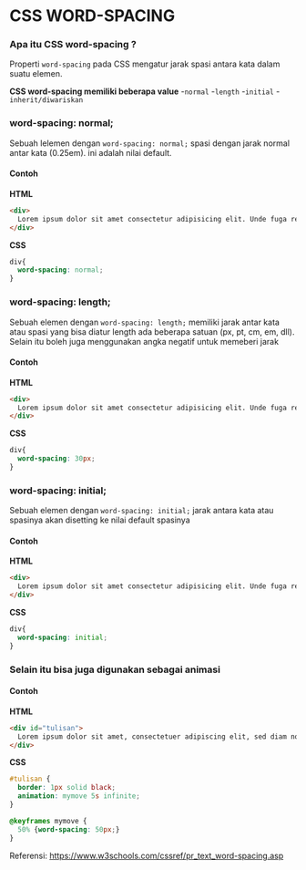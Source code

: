 # CSS WORD-SPACING
### Apa itu CSS word-spacing ?

Properti ```word-spacing``` pada CSS mengatur jarak spasi antara kata dalam suatu elemen.

**CSS word-spacing memiliki beberapa value**
-```normal```
-```length```
-```initial```
-```inherit/diwariskan```

### word-spacing: normal;

Sebuah lelemen dengan ```word-spacing: normal;``` spasi dengan jarak normal antar kata (0.25em). ini adalah nilai default.
#### Contoh

**HTML**
```html
<div>
  Lorem ipsum dolor sit amet consectetur adipisicing elit. Unde fuga reprehenderit earum natus cupiditate deleniti ratione perspiciatis repudiandae laudantium vero. Reiciendis molestias ut exercitationem quasi rerum a quaerat sit! Assumenda!
</div>
```
**CSS**
```css
div{
  word-spacing: normal;
}
```

### word-spacing: length;

Sebuah elemen dengan ```word-spacing: length;``` memiliki jarak antar kata atau spasi yang bisa diatur length ada beberapa satuan (px, pt, cm, em, dll). Selain itu boleh juga 
menggunakan angka negatif untuk memeberi jarak
#### Contoh

**HTML**
```html
<div>
  Lorem ipsum dolor sit amet consectetur adipisicing elit. Unde fuga reprehenderit earum natus cupiditate deleniti ratione perspiciatis repudiandae laudantium vero. Reiciendis molestias ut exercitationem quasi rerum a quaerat sit! Assumenda!
</div>
```
**CSS**
```css
div{
  word-spacing: 30px;
}
```

### word-spacing: initial;

Sebuah elemen dengan ```word-spacing: initial;``` jarak antara kata atau spasinya akan disetting ke nilai default spasinya
#### Contoh

**HTML**
```html
<div>
  Lorem ipsum dolor sit amet consectetur adipisicing elit. Unde fuga reprehenderit earum natus cupiditate deleniti ratione perspiciatis repudiandae laudantium vero. Reiciendis molestias ut exercitationem quasi rerum a quaerat sit! Assumenda!
</div>
```
**CSS**
```css
div{
  word-spacing: initial;
}
```

### Selain itu bisa juga digunakan sebagai animasi 
#### Contoh 

**HTML**
```html
<div id="tulisan">
  Lorem ipsum dolor sit amet, consectetuer adipiscing elit, sed diam nonummy nibh euismod tincidunt ut laoreet dolore magna aliquam erat volutpat. Ut wisi enim ad minim veniam, quis nostrud exerci tation ullamcorper suscipit lobortis nisl ut aliquip ex ea commodo consequat. Duis autem vel eum iriure dolor in hendrerit in vulputate velit esse molestie consequat, vel illum dolore eu feugiat nulla facilisis at vero eros et accumsan et iusto odio dignissim qui blandit praesent luptatum zzril delenit augue duis dolore te feugait nulla facilisi. Nam liber tempor cum soluta nobis eleifend option congue nihil imperdiet doming id quod mazim placerat facer possim assum. Typi non habent claritatem insitam; est usus legentis in iis qui facit eorum claritatem. Investigationes demonstraverunt lectores legere me lius quod ii legunt saepius.
</div>
```
**CSS**
```css
#tulisan {
  border: 1px solid black;
  animation: mymove 5s infinite;
}

@keyframes mymove {
  50% {word-spacing: 50px;}
}
```

Referensi: https://www.w3schools.com/cssref/pr_text_word-spacing.asp







